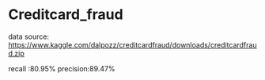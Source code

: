 # Creditcard_fraud
data source: https://www.kaggle.com/dalpozz/creditcardfraud/downloads/creditcardfraud.zip

recall :80.95%
precision:89.47%
